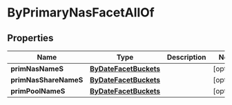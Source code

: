 

# ByPrimaryNasFacetAllOf

## Properties

Name | Type | Description | Notes
------------ | ------------- | ------------- | -------------
**primNasNameS** | [**ByDateFacetBuckets**](ByDateFacetBuckets.md) |  |  [optional]
**primNasShareNameS** | [**ByDateFacetBuckets**](ByDateFacetBuckets.md) |  |  [optional]
**primPoolNameS** | [**ByDateFacetBuckets**](ByDateFacetBuckets.md) |  |  [optional]



